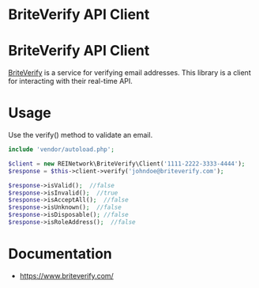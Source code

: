 # BriteVerify API Client #

# BriteVerify API Client #

[BriteVerify](http://www.briteverify.com/) is a service for verifying email addresses. This library is a client for interacting with their real-time API.


# Usage

Use the verify() method to validate an email.

```php
include 'vendor/autoload.php';

$client = new REINetwork\BriteVerify\Client('1111-2222-3333-4444');
$response = $this->client->verify('johndoe@briteverify.com');

$response->isValid();  //false
$response->isInvalid();  //true
$response->isAcceptAll();  //false
$response->isUnknown();  //false
$response->isDisposable(); //false
$response->isRoleAddress();  //false
```


# Documentation

* https://www.briteverify.com/
